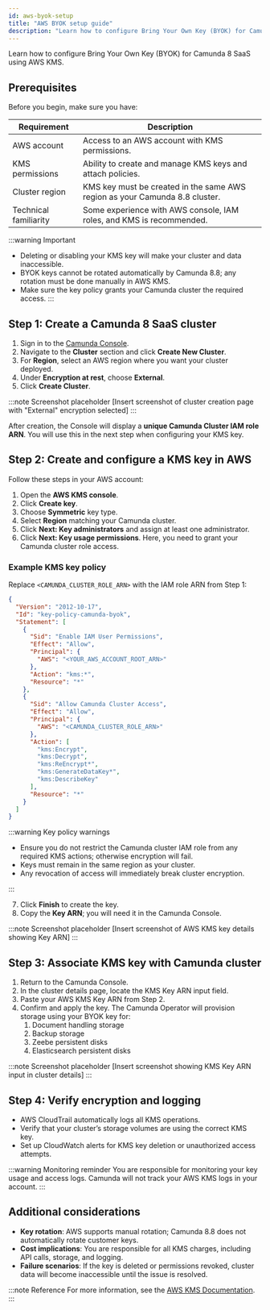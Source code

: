 ```yaml
---
id: aws-byok-setup
title: "AWS BYOK setup guide"
description: "Learn how to configure Bring Your Own Key (BYOK) for Camunda 8 SaaS using AWS KMS."
---
```


Learn how to configure Bring Your Own Key (BYOK) for Camunda 8 SaaS using AWS KMS.

## Prerequisites

Before you begin, make sure you have:

| Requirement           | Description                                                                 |
| --------------------- | --------------------------------------------------------------------------- |
| AWS account           | Access to an AWS account with KMS permissions.                              |
| KMS permissions       | Ability to create and manage KMS keys and attach policies.                  |
| Cluster region        | KMS key must be created in the same AWS region as your Camunda 8.8 cluster. |
| Technical familiarity | Some experience with AWS console, IAM roles, and KMS is recommended.        |

:::warning Important

- Deleting or disabling your KMS key will make your cluster and data inaccessible.
- BYOK keys cannot be rotated automatically by Camunda 8.8; any rotation must be done manually in AWS KMS.
- Make sure the key policy grants your Camunda cluster the required access.
  :::

## Step 1: Create a Camunda 8 SaaS cluster

1. Sign in to the [Camunda Console](https://console.camunda.io/).
2. Navigate to the **Cluster** section and click **Create New Cluster**.
3. For **Region**, select an AWS region where you want your cluster deployed.
4. Under **Encryption at rest**, choose **External**.
5. Click **Create Cluster**.

:::note Screenshot placeholder
[Insert screenshot of cluster creation page with "External" encryption selected]
:::

After creation, the Console will display a **unique Camunda Cluster IAM role ARN**. You will use this in the next step when configuring your KMS key.

## Step 2: Create and configure a KMS key in AWS

Follow these steps in your AWS account:

1. Open the **AWS KMS console**.
2. Click **Create key**.
3. Choose **Symmetric** key type.
4. Select **Region** matching your Camunda cluster.
5. Click **Next: Key administrators** and assign at least one administrator.
6. Click **Next: Key usage permissions**. Here, you need to grant your Camunda cluster role access.

### Example KMS key policy

Replace `<CAMUNDA_CLUSTER_ROLE_ARN>` with the IAM role ARN from Step 1:

```json
{
  "Version": "2012-10-17",
  "Id": "key-policy-camunda-byok",
  "Statement": [
    {
      "Sid": "Enable IAM User Permissions",
      "Effect": "Allow",
      "Principal": {
        "AWS": "<YOUR_AWS_ACCOUNT_ROOT_ARN>"
      },
      "Action": "kms:*",
      "Resource": "*"
    },
    {
      "Sid": "Allow Camunda Cluster Access",
      "Effect": "Allow",
      "Principal": {
        "AWS": "<CAMUNDA_CLUSTER_ROLE_ARN>"
      },
      "Action": [
        "kms:Encrypt",
        "kms:Decrypt",
        "kms:ReEncrypt*",
        "kms:GenerateDataKey*",
        "kms:DescribeKey"
      ],
      "Resource": "*"
    }
  ]
}
```

:::warning Key policy warnings

- Ensure you do not restrict the Camunda cluster IAM role from any required KMS actions; otherwise encryption will fail.
- Keys must remain in the same region as your cluster.
- Any revocation of access will immediately break cluster encryption.

:::

7. Click **Finish** to create the key.
8. Copy the **Key ARN**; you will need it in the Camunda Console.

:::note Screenshot placeholder
[Insert screenshot of AWS KMS key details showing Key ARN]
:::

## Step 3: Associate KMS key with Camunda cluster

1. Return to the Camunda Console.
2. In the cluster details page, locate the KMS Key ARN input field.
3. Paste your AWS KMS Key ARN from Step 2.
4. Confirm and apply the key. The Camunda Operator will provision storage using your BYOK key for:
   1. Document handling storage
   2. Backup storage
   3. Zeebe persistent disks
   4. Elasticsearch persistent disks

:::note Screenshot placeholder
[Insert screenshot showing KMS Key ARN input in cluster details]
:::

## Step 4: Verify encryption and logging

- AWS CloudTrail automatically logs all KMS operations.
- Verify that your cluster’s storage volumes are using the correct KMS key.
- Set up CloudWatch alerts for KMS key deletion or unauthorized access attempts.

:::warning Monitoring reminder
You are responsible for monitoring your key usage and access logs. Camunda will not track your AWS KMS logs in your account.
:::

## Additional considerations

- **Key rotation**: AWS supports manual rotation; Camunda 8.8 does not automatically rotate customer keys.
- **Cost implications**: You are responsible for all KMS charges, including API calls, storage, and logging.
- **Failure scenarios**: If the key is deleted or permissions revoked, cluster data will become inaccessible until the issue is resolved.

:::note Reference
For more information, see the [AWS KMS Documentation](https://docs.aws.amazon.com/kms/latest/developerguide/overview.html?).
:::
